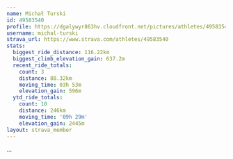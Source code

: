 ```yaml
---
name: Michał Turski
id: 49583540
profile: https://dgalywyr863hv.cloudfront.net/pictures/athletes/49583540/14729338/1/large.jpg
username: michal-turski
strava_url: https://www.strava.com/athletes/49583540
stats:
  biggest_ride_distance: 116.22km
  biggest_climb_elevation_gain: 637.2m
  recent_ride_totals:
    count: 3
    distance: 88.32km
    moving_time: 03h 53m
    elevation_gain: 596m
  ytd_ride_totals:
    count: 10
    distance: 246km
    moving_time: '09h 29m'
    elevation_gain: 2445m
layout: strava_member
--- 
```

...
